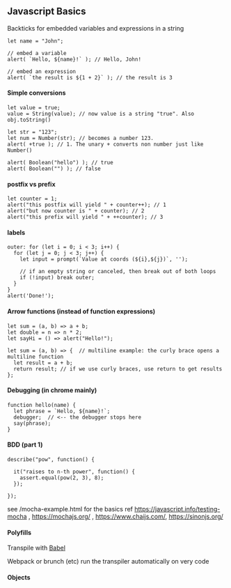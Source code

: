 ## Javascript Basics

Backticks for embedded variables and expressions in a string
```
let name = "John";

// embed a variable
alert( `Hello, ${name}!` ); // Hello, John!

// embed an expression
alert( `the result is ${1 + 2}` ); // the result is 3
```

#### Simple conversions
```
let value = true;
value = String(value); // now value is a string "true". Also obj.toString()

let str = "123";
let num = Number(str); // becomes a number 123. 
alert( +true ); // 1. The unary + converts non number just like Number()

alert( Boolean("hello") ); // true
alert( Boolean("") ); // false
```

#### postfix vs prefix
```
let counter = 1;
alert("this postfix will yield " + counter++); // 1 
alert("but now counter is " + counter); // 2 
alert("this prefix will yield " + ++counter); // 3
```

#### labels
```
outer: for (let i = 0; i < 3; i++) {
  for (let j = 0; j < 3; j++) {
    let input = prompt(`Value at coords (${i},${j})`, '');

    // if an empty string or canceled, then break out of both loops
    if (!input) break outer;    
  }
}
alert('Done!');
```

#### Arrow functions (instead of function expressions)
```
let sum = (a, b) => a + b;
let double = n => n * 2;
let sayHi = () => alert("Hello!");

let sum = (a, b) => {  // multiline example: the curly brace opens a multiline function
  let result = a + b;
  return result; // if we use curly braces, use return to get results
};
```
#### Debugging (in chrome mainly)

```
function hello(name) {
  let phrase = `Hello, ${name}!`;
  debugger;  // <-- the debugger stops here
  say(phrase);
}
```

#### BDD (part 1)

```
describe("pow", function() {

  it("raises to n-th power", function() {
    assert.equal(pow(2, 3), 8);
  });

});
```
see /mocha-example.html for the basics
ref https://javascript.info/testing-mocha , https://mochajs.org/ , https://www.chaijs.com/, https://sinonjs.org/


#### Polyfills

Transpile with [Babel](https://babeljs.io/)

Webpack or brunch (etc) run the transpiler automatically on very code


#### Objects

